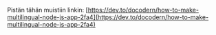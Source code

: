 Pistän tähän muistiin linkin:
[https://dev.to/docodern/how-to-make-multilingual-node-js-app-2fa4](https://dev.to/docodern/how-to-make-multilingual-node-js-app-2fa4)
